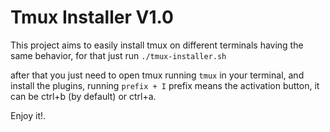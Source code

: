  # Tmux Installer V1.0

This project aims to easily install tmux on different terminals having the same behavior, for that just run
`./tmux-installer.sh`

after that you just need to open tmux running `tmux` in your terminal, and install the plugins, running `prefix + I`
prefix means the activation button, it can be ctrl+b (by default)  or ctrl+a.

Enjoy it!.
